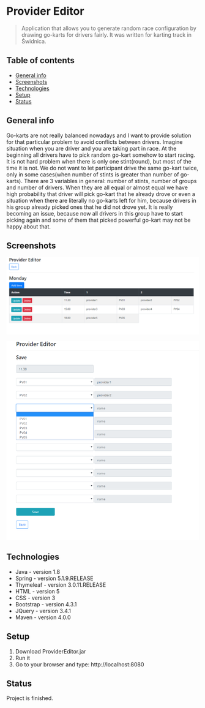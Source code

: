 # Provider Editor
> Application that allows you to generate random race configuration by drawing go-karts for drivers fairly. It was written for karting track in Świdnica.

## Table of contents
* [General info](#general-info)
* [Screenshots](#screenshots)
* [Technologies](#technologies)
* [Setup](#setup)
* [Status](#status)

## General info
Go-karts are not really balanced nowadays and I want to provide solution for that particular problem to avoid conflicts between drivers. Imagine situation when you are driver and you are taking part in race. At the beginning all drivers have to pick random go-kart somehow to start racing. It is not hard problem when there is only one stint(round), but most of the time it is not. We do not want to let participant drive the same go-kart twice, only in some cases(when number of stints is greater than number of go-karts). There are 3 variables in general: number of stints, number of groups and number of drivers. When they are all equal or almost equal we have 
high probability that driver will pick go-kart that he already drove or even a situation when there are literally no go-karts left for him, because drivers in his group already picked ones that he did not drove yet. It is really becoming an issue, because now all drivers in this group have to start picking again and some of them that picked powerful go-kart may not be happy about that.

## Screenshots
![Example screenshot](./img/screenshot.png)


![Example screenshot](./img/screenshot2.png)

## Technologies
* Java - version 1.8
* Spring - version 5.1.9.RELEASE
* Thymeleaf - version 3.0.11.RELEASE
* HTML - version 5
* CSS - version 3
* Bootstrap - version 4.3.1
* JQuery - version 3.4.1
* Maven - version 4.0.0

## Setup
1. Download ProviderEditor.jar
2. Run it
3. Go to your browser and type: http://localhost:8080

## Status
Project is finished.

